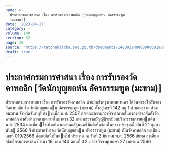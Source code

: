 ```yaml
---
name: >-
  ประกาศกรมการศาสนา เรื่อง การรับรองวัดคาทอลิก [วัดนักบุญยอห์น อัครธรรมฑูต
  (มะขาม)]
date: '2023-04-27'
category: ง
volume: 140
section: 32
page: 19
source: 'https://ratchakitcha.soc.go.th/documents/140D032N0000000001900.pdf'
draft: true
---
```


# ประกาศกรมการศาสนา เรื่อง การรับรองวัดคาทอลิก [วัดนักบุญยอห์น อัครธรรมฑูต (มะขาม)]

ประกาศกรมการศาสนา เรื่อง การรับรองวัดคาทอลิก ด้วยมิซซังกรุงเทพมหานคร ได้ยื่นคําขอให้รับรองวัดคาทอลิก ชื่อ วัดนักบุญยอหน อัครธรรมฑูต (มะขาม) ตั้งอยู่เลขที่ 142 หมู่ 1 ตําบลมะขาม อําเภอมะขาม จังหวัดจันทบุรี สรางเมื่อ พ.ศ. 2507 ต่อคณะกรรมการพิจารณากลั่นกรองคําขอจัดตั้งวัดคาทอลิก อาศัยอํานาจตามความในมาตรา 32 แห่งพระราชบัญญัติระเบียบบริหารราชการแผนดิน พ.ศ. 2534 และที่แกไขเพิ่มเติม และคณะรัฐมนตรีมีมติเห็นชอบในคราวประชุมเมื่อวันที่ 21 กุมภาพันธ 2566 จึงประกาศรับรอง วัดนักบุญยอหน อัครธรรมฑูต (มะขาม) เป็นวัดคาทอลิก ทะเบียนเลขที่ 019/2566 ตั้งแต่บัดนี้เป็นตนไป ประกาศ ณ วันที่ 2 มีนาคม พ.ศ. 2566 ชัยพล สุขเอี่ยม อธิบดีกรมการศาสนา ้ หนา 19 ่ เลม 140 ตอนที่ 32 ง ราชกิจจานุเบกษา 27 เมษายน 2566
